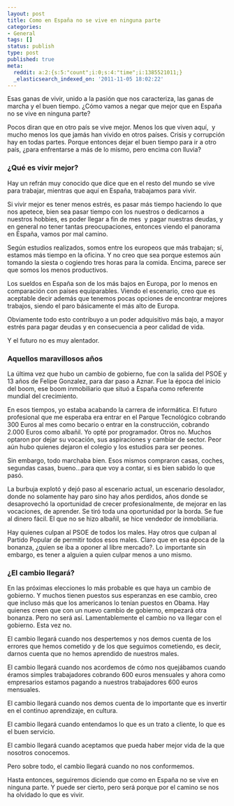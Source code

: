 ```yaml
---
layout: post
title: Como en España no se vive en ninguna parte
categories:
- General
tags: []
status: publish
type: post
published: true
meta:
  reddit: a:2:{s:5:"count";i:0;s:4:"time";i:1385521011;}
  _elasticsearch_indexed_on: '2011-11-05 18:02:22'
---
```

Esas ganas de vivir, unido a la pasión que nos caracteriza, las ganas de marcha y el buen tiempo. ¿Cómo vamos a negar que mejor que en España no se vive en ninguna parte?

Pocos diran que en otro país se vive mejor. Menos los que viven aquí,  y mucho menos los que jamás han vivido en otros países. Crisis y corrupción hay en todas partes. Porque entonces dejar el buen tiempo para ir a otro país, ¿para enfrentarse a más de lo mismo, pero encima con lluvia?
<h3>¿Qué es vivir mejor?</h3>
Hay un refrán muy conocido que dice que en el resto del mundo se vive para trabajar, mientras que aquí en España, trabajamos para vivir.

Si vivir mejor es tener menos estrés, es pasar más tiempo haciendo lo que nos apetece, bien sea pasar tiempo con los nuestros o dedicarnos a nuestros hobbies, es poder llegar a fin de mes  y pagar nuestras deudas, y en general no tener tantas preocupaciones, entonces viendo el panorama en España, vamos por mal camino.

Según estudios realizados, somos entre los europeos que más trabajan; sí, estamos más tiempo en la oficina. Y no creo que sea porque estemos aún tomando la siesta o cogiendo tres horas para la comida. Encima, parece ser que somos los menos productivos.

Los sueldos en España son de los más bajos en Europa, por lo menos en comparación con países equiparables. Viendo el escenario, creo que es aceptable decir además que tenemos pocas opciones de encontrar mejores trabajos, siendo el paro básicamente el más alto de Europa.

Obviamente todo esto contribuyo a un poder adquisitivo más bajo, a mayor estrés para pagar deudas y en consecuencia a peor calidad de vida.

Y el futuro no es muy alentador.
<h3>Aquellos maravillosos años</h3>
La última vez que hubo un cambio de gobierno, fue con la salida del PSOE y 13 años de Felipe Gonzalez, para dar paso a Aznar. Fue la época del inicio del boom, ese boom inmobiliario que situó a España como referente mundial del crecimiento.

En esos tiempos, yo estaba acabando la carrera de informática. El futuro profesional que me esperaba era entrar en el Parque Tecnológico cobrando 300 Euros al mes como becario o entrar en la construcción, cobrando 2.000 Euros como albañil. Yo opté por programador. Otros no.
Muchos optaron por dejar su vocación, sus aspiraciones y cambiar de sector. Peor aún hubo quienes dejaron el colegio y los estudios para ser peones.

Sin embargo, todo marchaba bien. Esos mismos compraron casas, coches, segundas casas, bueno…para que voy a contar, si es bien sabido lo que pasó.

La burbuja explotó y dejó paso al escenario actual, un escenario desolador, donde no solamente hay paro sino hay años perdidos, años donde se desaprovechó la oportunidad de crecer profesionalmente, de mejorar en las vocaciones, de aprender. Se tiró toda una oportunidad por la borda. Se fue al dinero fácil. El que no se hizo albañil, se hice vendedor de inmobiliaria.

Hay quienes culpan al PSOE de todos los males. Hay otros que culpan al Partido Popular de permitir todos esos males. Claro que en esa época de la bonanza, ¿quien se iba a oponer al libre mercado?. Lo importante sin embargo, es tener a alguien a quien culpar menos a uno mismo.
<h3>¿El cambio llegará?</h3>
En las próximas elecciones lo más probable es que haya un cambio de gobierno. Y muchos tienen puestos sus esperanzas en ese cambio, creo que incluso más que los americanos lo tenían puestos en Obama. Hay quienes creen que con un nuevo cambio de gobierno, empezará otra bonanza. Pero no será así. Lamentablemente el cambio no va llegar con el gobierno. Esta vez no.

El cambio llegará cuando nos despertemos y nos demos cuenta de los errores que hemos cometido y de los que seguimos cometiendo, es decir, darnos cuenta que no hemos aprendido de nuestros males.

El cambio llegará cuando nos acordemos de cómo nos quejábamos cuando éramos simples trabajadores cobrando 600 euros mensuales y ahora como empresarios estamos pagando a nuestros trabajadores 600 euros mensuales.

El cambio llegará cuando nos demos cuenta de lo importante que es invertir en el continuo aprendizaje, en cultura.

El cambio llegará cuando entendamos lo que es un trato a cliente, lo que es el buen servicio.

El cambio llegará cuando aceptamos que pueda haber mejor vida de la que nosotros conocemos.

Pero sobre todo, el cambio llegará cuando no nos conformemos.

Hasta entonces, seguiremos diciendo que como en España no se vive en ninguna parte. Y puede ser cierto, pero será porque por el camino se nos ha olvidado lo que es vivir.
